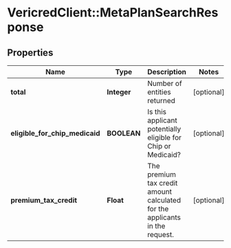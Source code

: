 # VericredClient::MetaPlanSearchResponse

## Properties
Name | Type | Description | Notes
------------ | ------------- | ------------- | -------------
**total** | **Integer** | Number of entities returned | [optional] 
**eligible_for_chip_medicaid** | **BOOLEAN** | Is this applicant potentially eligible for Chip or Medicaid? | [optional] 
**premium_tax_credit** | **Float** | The premium tax credit amount calculated for the applicants in the request. | [optional] 



